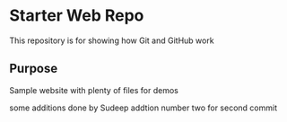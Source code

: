 # Starter Web Repo

This repository is for showing how Git and GitHub work

## Purpose

Sample website with plenty of files for demos

some additions done by Sudeep
addtion number two for second commit